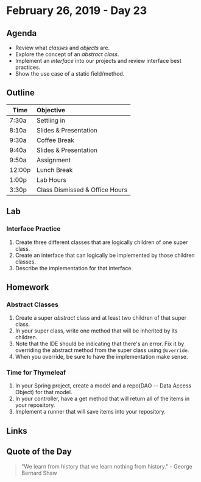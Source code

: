 # February 26, 2019 - Day 23


## Agenda
- Review what *classes* and *objects* are. 
- Explore the concept of an *abstract class*. 
- Implement an *interface* into our projects and review interface best practices. 
- Show the use case of a static field/method. 

## Outline

| Time   | Objective                        |
| -------|:---------------------------------|
| 7:30a  | Settling in                      |
| 8:10a  | Slides & Presentation            |
| 9:30a  | Coffee Break                     |
| 9:40a  | Slides & Presentation            |
| 9:50a  | Assignment                       |
| 12:00p | Lunch Break                      |
| 1:00p  | Lab Hours                        |
| 3:30p  | Class Dismissed & Office Hours   |


## Lab

### Interface Practice

1. Create three different classes that are logically children of one super class. 
2. Create an interface that can logically be implemented by those children classes. 
3. Describe the implementation for that interface.

## Homework

### Abstract Classes

1. Create a super *abstract* class and at least two children of that super class. 
2. In your super class, write one method that will be inherited by its children.
3. Note that the IDE should be indicating that there's an error. Fix it by overriding the abstract method from the super class using `@override`.
4. When you override, be sure to have the implementation make sense. 

### Time for Thymeleaf

1. In your Spring project, create a model and a repo(DAO -- Data Access Object) for that model. 
2. In your controller, have a get method that will return all of the items in your repository. 
3. Implement a runner that will save items into your repository.


## Links

## Quote of the Day 
>"We learn from history that we learn nothing from history." - George Bernard Shaw